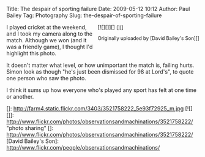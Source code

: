Title: The despair of sporting failure
Date: 2009-05-12 10:12
Author: Paul Bailey
Tag: Photography
Slug: the-despair-of-sporting-failure

<div style="float:right;margin-left:10px;margin-bottom:10px;">
[![][]][]  
<span style="font-size:.9em;margin-top:0;">  
[][]  
  
Originally uploaded by [David Bailey's Son][]  
</span>

</div>
I played cricket at the weekend, and I took my camera along to the
match. Although we won (and it was a friendly game), I thought I'd
highlight this photo.

It doesn't matter what level, or how unimportant the match is, failing
hurts. Simon look as though "he's just been dismissed for 98 at Lord's",
to quote one person who saw the photo.

I think it sums up how everyone who's played any sport has felt at one
time or another.  

  []: http://farm4.static.flickr.com/3403/3521758222_5e93f72925_m.jpg
  [![][]]: http://www.flickr.com/photos/observationsandmachinations/3521758222/
    "photo sharing"
  []: http://www.flickr.com/photos/observationsandmachinations/3521758222/
  [David Bailey's Son]: http://www.flickr.com/people/observationsandmachinations/
